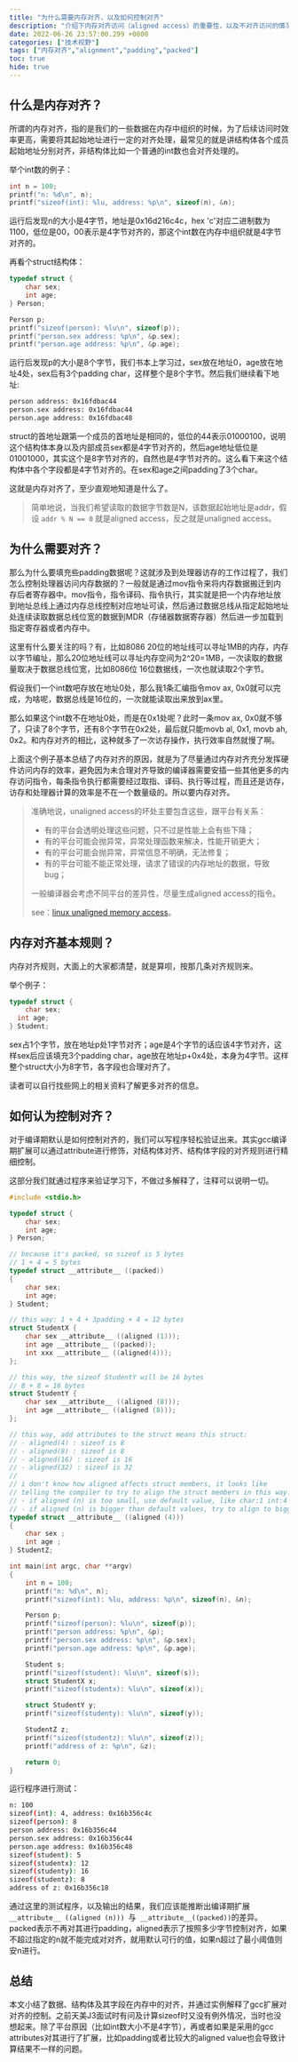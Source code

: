 ```yaml
---
title: "为什么需要内存对齐，以及如何控制对齐"
description: "介绍下内存对齐访问（aligned access）的重要性，以及不对齐访问的情况下不同处理器的不同的行为，以及如何规避这些问题，比如编译期层面可能有哪些措施。也描述了下如何通过GCC扩展来控制aligned boundary或者packed。"
date: 2022-06-26 23:57:00.299 +0800
categories: ["技术视野"]
tags: ["内存对齐","alignment","padding","packed"]
toc: true
hide: true
---
```


## 什么是内存对齐？

所谓的内存对齐，指的是我们的一些数据在内存中组织的时候，为了后续访问时效率更高，需要将其起始地址进行一定的对齐处理，最常见的就是讲结构体各个成员起始地址分别对齐，非结构体比如一个普通的int数也会对齐处理的。

举个int数的例子：

```c
int n = 100;
printf("n: %d\n", n);
printf("sizeof(int): %lu, address: %p\n", sizeof(n), &n);
```

运行后发现n的大小是4字节，地址是0x16d216c4c，hex 'c'对应二进制数为1100，低位是00，00表示是4字节对齐的，那这个int数在内存中组织就是4字节对齐的。

再看个struct结构体：

```c
typedef struct {
    char sex;
    int age;
} Person;

Person p;
printf("sizeof(person): %lu\n", sizeof(p));
printf("person.sex address: %p\n", &p.sex);
printf("person.age address: %p\n", &p.age);
```

运行后发现p的大小是8个字节，我们书本上学习过，sex放在地址0，age放在地址4处，sex后有3个padding char，这样整个是8个字节。然后我们继续看下地址:

```bash
person address: 0x16fdbac44
person.sex address: 0x16fdbac44
person.age address: 0x16fdbac48
```

struct的首地址跟第一个成员的首地址是相同的，低位的44表示01000100，说明这个结构体本身以及内部成员sex都是4字节对齐的，然后age地址低位是01001000，其实这个是8字节对齐的，自然也是4字节对齐的。这么看下来这个结构体中各个字段都是4字节对齐的。在sex和age之间padding了3个char。

这就是内存对齐了，至少直观地知道是什么了。

> 简单地说，当我们希望读取的数据字节数是N，该数据起始地址是addr，假设 `addr % N == 0` 就是aligned access，反之就是unaligned access。

## 为什么需要对齐？

那么为什么要填充些padding数据呢？这就涉及到处理器访存的工作过程了，我们怎么控制处理器访问内存数据的？一般就是通过mov指令来将内存数据搬迁到内存后者寄存器中。mov指令，指令译码、指令执行，其实就是把一个内存地址放到地址总线上通过内存总线控制对应地址可读，然后通过数据总线从指定起始地址处连续读取数据总线位宽的数据到MDR（存储器数据寄存器）然后进一步加载到指定寄存器或者内存中。

这里有什么要关注的吗？有，比如8086 20位的地址线可以寻址1MB的内存，内存以字节编址，那么20位地址线可以寻址内存空间为2^20=1MB，一次读取的数据量取决于数据总线位宽，比如8086位 16位数据线，一次也就读取2个字节。

假设我们一个int数吧存放在地址0处，那么我1条汇编指令mov ax, 0x0就可以完成，为啥呢，数据总线是16位的，一次就能读取出来放到ax里。

那么如果这个int数不在地址0处，而是在0x1处呢？此时一条mov ax, 0x0就不够了，只读了8个字节，还有8个字节在0x2处，最后就只能movb al, 0x1, movb ah, 0x2。和内存对齐的相比，这种就多了一次访存操作，执行效率自然就慢了啊。

上面这个例子基本总结了内存对齐的原因，就是为了尽量通过内存对齐充分发挥硬件访问内存的效率，避免因为未合理对齐导致的编译器需要安插一些其他更多的内存访问指令，每条指令执行都需要经过取指、译码、执行等过程，而且还是访存，访存和处理器计算的效率是不在一个数量级的。所以要内存对齐。

> 准确地说，unaligned access的坏处主要包含这些，跟平台有关系：
>
> - 有的平台会透明处理这些问题，只不过是性能上会有些下降；
> - 有的平台可能会抛异常，异常处理函数来解决，性能开销更大；
> - 有的平台可能会抛异常，异常信息不明确，无法修复；
> - 有的平台可能不能正常处理，请求了错误的内存地址的数据，导致bug；
>
> 一般编译器会考虑不同平台的差异性，尽量生成aligned access的指令。
>
> see：[linux unaligned memory access](https://sourcegraph.com/github.com/torvalds/linux/-/blob/Documentation/core-api/unaligned-memory-access.rst)。

## 内存对齐基本规则？

内存对齐规则，大面上的大家都清楚，就是算呗，按那几条对齐规则来。

举个例子：

```c
typedef struct {
	char sex;
  int age;
} Student;
```

sex占1个字节，放在地址p处1字节对齐；age是4个字节的话应该4字节对齐，这样sex后应该填充3个padding char，age放在地址p+0x4处，本身为4字节。这样整个struct大小为8字节，各字段也合理对齐了。

读者可以自行找些网上的相关资料了解更多对齐的信息。

## 如何认为控制对齐？

对于编译期默认是如何控制对齐的，我们可以写程序轻松验证出来。其实gcc编译期扩展可以通过attribute进行修饰，对结构体对齐、结构体字段的对齐规则进行精细控制。

这部分我们就通过程序来验证学习下，不做过多解释了，注释可以说明一切。

```c
#include <stdio.h>

typedef struct {
    char sex;
    int age;
} Person;

// because it's packed, so sizeof is 5 bytes
// 1 + 4 = 5 bytes
typedef struct __attribute__ ((packed))
{
    char sex;
    int age;
} Student;

// this way: 1 + 4 + 3padding + 4 = 12 bytes
struct StudentX {
    char sex __attribute__ ((aligned (1)));
    int age __attribute__ ((packed));
    int xxx __attribute__ ((aligned(4)));
};

// this way, the sizeof StudentY will be 16 bytes
// 8 + 8 = 16 bytes
struct StudentY {
    char sex __attribute__ ((aligned (8)));
    int age __attribute__ ((aligned (8)));
};

// this way, add attributes to the struct means this struct:
// - aligned(4) : sizeof is 8
// - aligned(8) : sizeof is 8
// - aligned(16) : sizeof is 16
// - aligned(32) : sizeof is 32
//
// i don't know how aligned affects struct members, it looks like
// telling the compiler to try to align the struct members in this way:
// - if aligned (n) is too small, use default value, like char:1 int:4
// - if aligned (n) is bigger than default values, try to align to bigger boundary.
typedef struct __attribute__ ((aligned (4))) 
{
    char sex ;
    int age ;
} StudentZ;

int main(int argc, char **argv)
{
    int n = 100;
    printf("n: %d\n", n);
    printf("sizeof(int): %lu, address: %p\n", sizeof(n), &n);

    Person p;
    printf("sizeof(person): %lu\n", sizeof(p));
    printf("person address: %p\n", &p);
    printf("person.sex address: %p\n", &p.sex);
    printf("person.age address: %p\n", &p.age);

    Student s;
    printf("sizeof(student): %lu\n", sizeof(s));
    struct StudentX x;
    printf("sizeof(studentx): %lu\n", sizeof(x));

    struct StudentY y;
    printf("sizeof(studenty): %lu\n", sizeof(y));

    StudentZ z;
    printf("sizeof(studentz): %lu\n", sizeof(z));
    printf("address of z: %p\n", &z);

    return 0;
}
```

运行程序进行测试：

```bash
n: 100
sizeof(int): 4, address: 0x16b356c4c
sizeof(person): 8
person address: 0x16b356c44
person.sex address: 0x16b356c44
person.age address: 0x16b356c48
sizeof(student): 5
sizeof(studentx): 12
sizeof(studenty): 16
sizeof(studentz): 8
address of z: 0x16b356c18

```

通过这里的测试程序，以及输出的结果，我们应该能推断出编译期扩展 `__attribute__ ((aligned (n))) `与` __attribute__((packed))`的差异。packed表示不再对其进行padding，aligned表示了按照多少字节控制对齐，如果不超过指定的n就不能完成对对齐，就用默认可行的值，如果n超过了最小阈值则安n进行。

## 总结

本文小结了数据、结构体及其字段在内存中的对齐，并通过实例解释了gcc扩展对对齐的控制。之前天美J3面试时有问及计算sizeof时又没有例外情况，当时也没想起来。除了平台原因（比如int数大小不是4字节），再或者如果是采用的gcc attributes对其进行了扩展，比如padding或者比较大的aligned value也会导致计算结果不一样的问题。